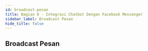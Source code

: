 ```yaml
---
id: broadcast-pesan
title: Bagian 8 - Integrasi Chatbot Dengan Facebook Messenger
sidebar_label: Broadcast Pesan
hide_title: false
---
```

## Broadcast Pesan
